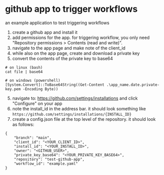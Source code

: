 # github app to trigger workflows
an example application to test triggering workflows

1) create a github app and install it
2) add permissions for the app. for triggering workflow, you only need "Repository permissions > Contents (read and write)".
3) navigate to the app page and make note of the client_id
4) while also on the app page, create and download a private key
5) convert the contents of the private key to base64
```
# on linux (bash)
cat file | base64
```
```
# on windows (powershell)
[System.Convert]::ToBase64String((Get-Content .\app_name.date.private-key.pem -Encoding Byte))
```
5) navigate to: https://github.com/settings/installations and click "Configure" on your app
6) note the install_id in the address bar. it should look something like ```https://github.com/settings/installations/{INSTALL_ID}```
7) create a config.json file at the top level of the repository. it should look as follows:
```
{
    "branch": "main",
    "client_id": "<YOUR_CLIENT_ID>",
    "install_id": "<YOUR_INSTALL_ID>",
    "owner": "<GITHUB_USER>",
    "private_key_base64": "<YOUR_PRIVATE_KEY_BASE64>",
    "repository": "test-github-app",
    "workflow_id": "example.yaml"
}
```
